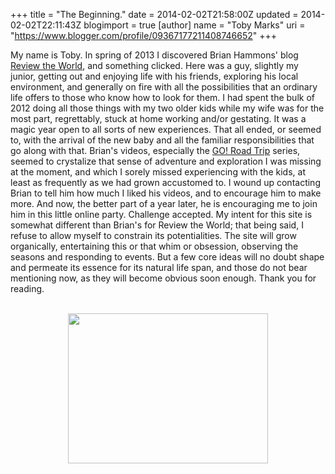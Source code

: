 +++
title = "The Beginning."
date = 2014-02-02T21:58:00Z
updated = 2014-02-02T22:11:43Z
blogimport = true 
[author]
	name = "Toby Marks"
	uri = "https://www.blogger.com/profile/09367177211408746652"
+++

My name is Toby. In spring of 2013 I discovered Brian Hammons' blog <a href="http://reviewtheworldblog.blogspot.com/">Review the World</a>, and something clicked. Here was a guy, slightly my junior, getting out and enjoying life with his friends, exploring his local environment, and generally on fire with all the possibilities that an ordinary life offers to those who know how to look for them. I had spent the bulk of 2012 doing all those things with my two older kids while my wife was for the most part, regrettably, stuck at home working and/or gestating. It was a magic year open to all sorts of new experiences. That all ended, or seemed to, with the arrival of the new baby and all the familiar responsibilities that go along with that. Brian's videos, especially the <a href="http://reviewtheworldblog.blogspot.com/search/label/Go%20Road%20Trip">GO! Road Trip</a> series, seemed to crystalize that sense of adventure and exploration I was missing at the moment, and which I sorely missed experiencing with the kids, at least as frequently as we had grown accustomed to. I wound up contacting Brian to tell him how much I liked his videos, and to encourage him to make more. And now, the better part of a year later, he is encouraging me to join him in this little online party. Challenge accepted. My intent for this site is somewhat different than Brian's for Review the World; that being said, I refuse to allow myself to constrain its potentialities. The site will grow organically, entertaining this or that whim or obsession, observing the seasons and responding to events. But a few core ideas will no doubt shape and permeate its essence for its natural life span, and those do not bear mentioning now, as they will become obvious soon enough. Thank you for reading.  <br /><br /><div class="separator" style="clear: both; text-align: center;"><a href="http://1.bp.blogspot.com/-NINi6nq-3-4/Uu8zF8xolxI/AAAAAAAAAN0/zGt8pKEQQt0/s1600/photo.jpg" imageanchor="1" style="margin-left: 1em; margin-right: 1em;"><img border="0" src="http://1.bp.blogspot.com/-NINi6nq-3-4/Uu8zF8xolxI/AAAAAAAAAN0/zGt8pKEQQt0/s1600/photo.jpg" height="240" width="320" /></a></div><br />
